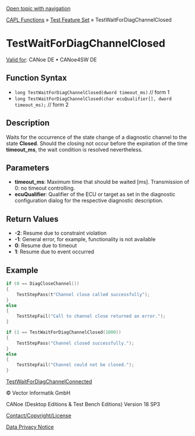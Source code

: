[Open topic with navigation](../../../../../CANoeDEFamily.htm#Topics/CAPLFunctions/Test/Functions/CAPLfunctionTestWaitForDiagChannelClosed.md)

[CAPL Functions](../../CAPLfunctions.md) » [Test Feature Set](../CAPLfunctionsTFSOverview.md) » TestWaitForDiagChannelClosed

# TestWaitForDiagChannelClosed

[Valid for](../../../Shared/FeatureAvailability.md): CANoe DE • CANoe4SW DE

## Function Syntax

- `long TestWaitForDiagChannelClosed(dword timeout_ms)` // form 1
- `long TestWaitForDiagChannelClosed(char ecuQualifier[], dword timeout_ms);` // form 2

## Description

Waits for the occurrence of the state change of a diagnostic channel to the state **Closed**. Should the closing not occur before the expiration of the time **timeout_ms**, the wait condition is resolved nevertheless.

## Parameters

- **timeout_ms**: Maximum time that should be waited [ms]. Transmission of 0: no timeout controlling.
- **ecuQualifier**: Qualifier of the ECU or target as set in the diagnostic configuration dialog for the respective diagnostic description.

## Return Values

- **-2**: Resume due to constraint violation
- **-1**: General error, for example, functionality is not available
- **0**: Resume due to timeout
- **1**: Resume due to event occurred

## Example

```c
if (0 == DiagCloseChannel())
{
    TestStepPass(t"Channel close called successfully");
}
else
{
    TestStepFail("Call to channel close returned an error.");
}

if (1 == TestWaitForDiagChannelClosed(1000))
{
    TestStepPass("Channel closed successfully.");
}
else
{
    TestStepFail("Channel could not be closed.");
}
```

[TestWaitForDiagChannelConnected](CAPLfunctionTestWaitForDiagChannelConnected.md)

© Vector Informatik GmbH

CANoe (Desktop Editions & Test Bench Editions) Version 18 SP3

[Contact/Copyright/License](../../../Shared/ContactCopyrightLicense.md)

[Data Privacy Notice](https://www.vector.com/int/en/company/get-info/privacy-policy/)